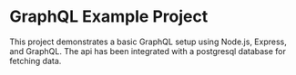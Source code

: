# GraphQL Example Project

This project demonstrates a basic GraphQL setup using Node.js, Express, and GraphQL. The api has been integrated with a postgresql database for fetching data.
